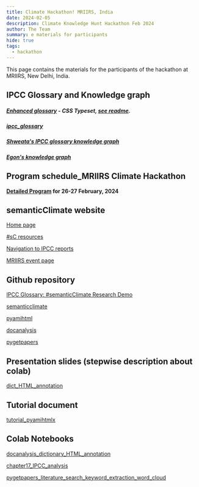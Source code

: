 ```yaml
---
title: Climate Hackathon! MRIIRS, India
date: 2024-02-05
description: Climate Knowledge Hunt Hackathon Feb 2024
author: The Team
summary: e materials for participants 
hide: true
tags:
  - hackathon
---
```



This page contains the materials for the participants of the hackathon at MRIIRS, New Delhi, India.


## IPCC Glossary and Knowledge graph

##### [Enhanced glossary](https://vivliostyle.vercel.app/#src=https://raw.githubusercontent.com/semanticClimate/glossary-demo/main/ipccglossary.jsonld) - CSS Typeset, [see readme](https://github.com/semanticClimate/glossary-demo/blob/main/README.md).

##### [ipcc_glossary](https://drive.google.com/file/d/1a2qWGR6Ot_vlQ31TMBbNaVsD6S_1_gT2/view?usp=sharing)

##### [Shweata's IPCC glossary knowledge graph](https://semanticclimate.github.io/p/en/ipcc_glossary/)


##### [Egon's knowledge graph](https://kg-ipclimatec-reports.wikibase.cloud/wiki/Main_Page)


## Program schedule_MRIIRS Climate Hackathon

**[Detailed Program](https://drive.google.com/file/d/1WLsirekDjWAb1IeCfaFmzWnTL7a04inv/view?usp=sharing) for 26-27 February, 2024**



## semanticClimate website


[Home page](https://semanticclimate.github.io/p/en/)


[#sC resources](https://semanticclimate.github.io/p/en/posts/resources/)


[Navigation to IPCC reports](https://semanticclimate.github.io/p/en/posts/ipcc_resources/)


[MRIIRS event page](https://semanticclimate.github.io/p/en/events/climate_knowledge_hunt_Feb24/)


## Github repository


[IPCC Glossary: #semanticClimate Research Demo](https://github.com/semanticClimate/glossary-demo)


[semanticclimate](https://github.com/petermr/semanticClimate)


[pyamihtml](https://github.com/petermr/pyamihtml)


[docanalysis](https://github.com/petermr/docanalysis)


[pygetpapers](https://github.com/petermr/pygetpapers)


## Presentation slides (stepwise description about colab)
[dict_HTML_annotation](https://docs.google.com/presentation/d/1fqP6F6tJ60QFB0A0F37h6TuPyeC4LReb/edit?usp=sharing&ouid=103728494708026978305&rtpof=true&sd=true)


## Tutorial document
[tutorial_pyamihtmlx](https://docs.google.com/document/d/1CF68Fw9NytnUH2ZAEecpUeligXczhn4A/edit?usp=sharing&ouid=103728494708026978305&rtpof=true&sd=true)


## Colab Notebooks

[docanalysis_dictionary_HTML_annotation](https://colab.research.google.com/drive/13J-5kXKYUAMWGoSJGAANb-Ws70k7bvPs?usp=sharing)

[chapter17_IPCC_analysis](https://colab.research.google.com/github/petermr/semanticClimate/blob/main/outreach/climate_knowledge_hunt_hackathon/Hackathon_Notebook/Chapter_17_Notebook.ipynb)

[pygetpapers_literature_search_keyword_extraction_word_cloud](https://colab.research.google.com/drive/1QhkUNom8U_BR1bRVNNn6wWsIdtRmpxQt#scrollTo=Be74i2ErAmIi)








